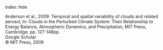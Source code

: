 index: hide

<div class="Citation">

  <div class="Citation-body">
    <div class="Citation-text">Anderson et al., 2009: Temporal and spatial variability of clouds and related aerosol, In: <span class="Article-bookTitle">Clouds in the Perturbed Climate System: Their Relationship to Energy Balance, Atmospheric Dynamics, and Precipitation, </span>MIT Press, Cambridge, pp. 127-148pp.</div>
    <div class="Citation-links">
      <div class="CitationLink" data-href="https://scholar.google.com/scholar?q=Temporal+and+spatial+variability+of+clouds+and+related+aerosol">
        <div class="CitationLink-icon CitationLink-Scholar"></div>
        <div class="CitationLink-text">Google Scholar</div>
      </div>
    </div>
  </div>
</div>


<div class="Citation-copy">
&copy; MIT Press, 2009
</div>